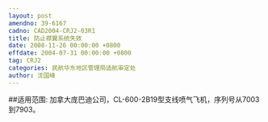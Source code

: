 ```yaml
---
layout: post
amendno: 39-6167
cadno: CAD2004-CRJ2-03R1
title: 防止襟翼系统失效
date: 2008-11-26 00:00:00 +0800
effdate: 2004-07-31 00:00:00 +0800
tag: CRJ2
categories: 民航华东地区管理局适航审定处
author: 沈国峰
---
```


##适用范围:
加拿大庞巴迪公司，CL-600-2B19型支线喷气飞机，序列号从7003到7903。

